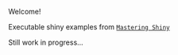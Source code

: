 Welcome! 

Executable shiny examples from [`Mastering Shiny`](https://mastering-shiny.org/index.html)

Still work in progress...